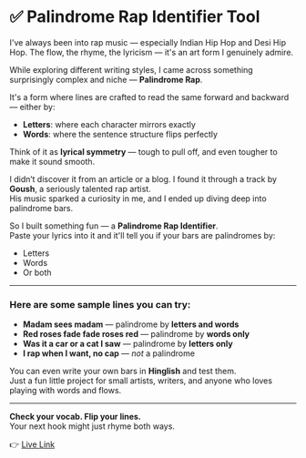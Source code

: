 # ✅ Palindrome Rap Identifier Tool #

I've always been into rap music — especially Indian Hip Hop and Desi Hip Hop. The flow, the rhyme, the lyricism — it's an art form I genuinely admire.

While exploring different writing styles, I came across something surprisingly complex and niche — **Palindrome Rap**.

It's a form where lines are crafted to read the same forward and backward — either by:

- **Letters**: where each character mirrors exactly  
- **Words**: where the sentence structure flips perfectly

Think of it as **lyrical symmetry** — tough to pull off, and even tougher to make it sound smooth.

I didn’t discover it from an article or a blog. I found it through a track by **Goush**, a seriously talented rap artist.  
His music sparked a curiosity in me, and I ended up diving deep into palindrome bars.

So I built something fun — a **Palindrome Rap Identifier**.  
Paste your lyrics into it and it'll tell you if your bars are palindromes by:

- Letters  
- Words  
- Or both

---

### Here are some sample lines you can try:

- **Madam sees madam** — palindrome by **letters and words**  
- **Red roses fade fade roses red** — palindrome by **words only**  
- **Was it a car or a cat I saw** — palindrome by **letters only**  
- **I rap when I want, no cap** — *not* a palindrome  

You can even write your own bars in **Hinglish** and test them.  
Just a fun little project for small artists, writers, and anyone who loves playing with words and flows.

---

**Check your vocab. Flip your lines.**  
Your next hook might just rhyme both ways.

👉 [Live Link](https://palindrome-identifier.vercel.app/)
